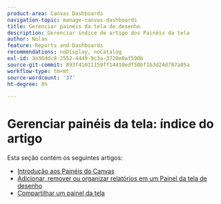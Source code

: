 ```yaml
---
product-area: Canvas Dashboards
navigation-topic: manage-canvas-dashboards
title: Gerenciar painéis da tela de desenho
description: Gerenciar índice de artigo dos Painéis da tela
author: Nolan
feature: Reports and Dashboards
recommendations: noDisplay, noCatalog
exl-id: 3e36ddc8-2552-4449-9c3a-3720e0af590b
source-git-commit: 893f41011159ff14410edf50bf1b3d24d787a85a
workflow-type: tm+mt
source-wordcount: '37'
ht-degree: 0%

---
```


# Gerenciar painéis da tela: índice do artigo

Esta seção contém os seguintes artigos:

* [Introdução aos Painéis do Canvas](/help/quicksilver/reports-and-dashboards/canvas-dashboards/manage-canvas-dashboards/get-started-canvas-dashboards.md)
* [Adicionar, remover ou organizar relatórios em um Painel da tela de desenho](/help/quicksilver/reports-and-dashboards/canvas-dashboards/manage-canvas-dashboards/add-remove-arrange-reports.md)
* [Compartilhar um painel da tela](/help/quicksilver/reports-and-dashboards/canvas-dashboards/manage-canvas-dashboards/share-canvas-dashboard.md)
